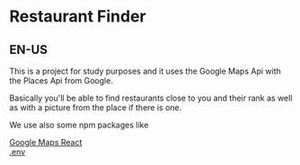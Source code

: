 # Restaurant Finder


## EN-US
This is a project for study purposes and it uses the Google Maps Api with the Places Api from Google.

Basically you'll be able to find restaurants close to you and their rank as well as with a picture from the place if there is one.

We use also some npm packages like

<a href="https://www.npmjs.com/package/google-maps-react">Google Maps React</a>
<br>
<a href="https://www.npmjs.com/package/dotenv">.env</a>